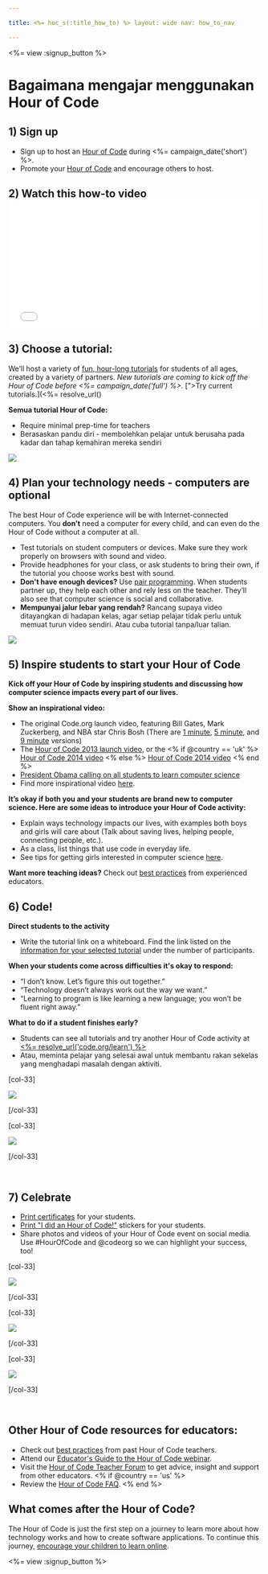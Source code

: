 ```yaml
---

title: <%= hoc_s(:title_how_to) %> layout: wide nav: how_to_nav

---
```


<%= view :signup_button %>

# Bagaimana mengajar menggunakan Hour of Code

## 1) Sign up

  * Sign up to host an [Hour of Code](<%= resolve_url('/') %>) during <%= campaign_date('short') %>.
  * Promote your [Hour of Code](<%= resolve_url('/resources') %>) and encourage others to host.

## 2) Watch this how-to video <iframe width="500" height="255" src="//www.youtube.com/embed/tQeSke4hIds" frameborder="0" allowfullscreen></iframe>
## 3) Choose a tutorial:

We’ll host a variety of [fun, hour-long tutorials](<%= resolve_url('https://code.org/learn') %>) for students of all ages, created by a variety of partners. *New tutorials are coming to kick off the Hour of Code before <%= campaign_date('full') %>.* [">Try current tutorials.](<%=  resolve_url()

**Semua tutorial Hour of Code:**

  * Require minimal prep-time for teachers
  * Berasaskan pandu diri - membolehkan pelajar untuk berusaha pada kadar dan tahap kemahiran mereka sendiri

[![](/images/tutorials.png)](<%= resolve_url('https://code.org/learn') %>)

## 4) Plan your technology needs - computers are optional

The best Hour of Code experience will be with Internet-connected computers. You **don’t** need a computer for every child, and can even do the Hour of Code without a computer at all.

  * Test tutorials on student computers or devices. Make sure they work properly on browsers with sound and video.
  * Provide headphones for your class, or ask students to bring their own, if the tutorial you choose works best with sound.
  * **Don't have enough devices?** Use [pair programming](https://www.youtube.com/watch?v=vgkahOzFH2Q). When students partner up, they help each other and rely less on the teacher. They’ll also see that computer science is social and collaborative.
  * **Mempunyai jalur lebar yang rendah?** Rancang supaya video ditayangkan di hadapan kelas, agar setiap pelajar tidak perlu untuk memuat turun video sendiri. Atau cuba tutorial tanpa/luar talian.

![](/images/group_ipad.jpg)</a>

## 5) Inspire students to start your Hour of Code

**Kick off your Hour of Code by inspiring students and discussing how computer science impacts every part of our lives.**

**Show an inspirational video:**

  * The original Code.org launch video, featuring Bill Gates, Mark Zuckerberg, and NBA star Chris Bosh (There are [1 minute](https://www.youtube.com/watch?v=qYZF6oIZtfc), [5 minute](https://www.youtube.com/watch?v=nKIu9yen5nc), and [9 minute](https://www.youtube.com/watch?v=dU1xS07N-FA) versions)
  * The [Hour of Code 2013 launch video](https://www.youtube.com/watch?v=FC5FbmsH4fw), or the <% if @country == 'uk' %> [Hour of Code 2014 video](https://www.youtube.com/watch?v=96B5-JGA9EQ) <% else %> [Hour of Code 2014 video](https://www.youtube.com/watch?v=rH7AjDMz_dc&index=2&list=PLzdnOPI1iJNe1WmdkMG-Ca8cLQpdEAL7Q) <% end %>
  * [President Obama calling on all students to learn computer science](https://www.youtube.com/watch?v=6XvmhE1J9PY)
  * Find more inspirational video [here](https://www.youtube.com/playlist?list=PLzdnOPI1iJNfpD8i4Sx7U0y2MccnrNZuP).

**It’s okay if both you and your students are brand new to computer science. Here are some ideas to introduce your Hour of Code activity:**

  * Explain ways technology impacts our lives, with examples both boys and girls will care about (Talk about saving lives, helping people, connecting people, etc.).
  * As a class, list things that use code in everyday life.
  * See tips for getting girls interested in computer science [here](<%= resolve_url('https://code.org/girls') %>).

**Want more teaching ideas?** Check out [best practices](http://www.slideshare.net/TeachCode/hour-of-code-best-practices-for-successful-educators-51273466) from experienced educators.

## 6) Code!

**Direct students to the activity**

  * Write the tutorial link on a whiteboard. Find the link listed on the [information for your selected tutorial](<%= resolve_url('https://code.org/learn') %>) under the number of participants. 

**When your students come across difficulties it's okay to respond:**

  * “I don’t know. Let’s figure this out together.”
  * “Technology doesn’t always work out the way we want.”
  * “Learning to program is like learning a new language; you won’t be fluent right away.”

**What to do if a student finishes early?**

  * Students can see all tutorials and try another Hour of Code activity at [<%= resolve_url('code.org/learn') %>](<%= resolve_url('https://code.org/learn') %>)
  * Atau, meminta pelajar yang selesai awal untuk membantu rakan sekelas yang menghadapi masalah dengan aktiviti.

[col-33]

![](/images/highschoolgirls.jpeg)</a>

[/col-33]

[col-33]

![](/images/group_ar.jpg)</a>

[/col-33]

<p style="clear:both">
  &nbsp;
</p>

## 7) Celebrate

  * [Print certificates](<%= resolve_url('https://code.org/certificates') %>) for your students.
  * [Print "I did an Hour of Code!"](<%= resolve_url('/resources/promote#stickers') %>) stickers for your students.
  * Share photos and videos of your Hour of Code event on social media. Use #HourOfCode and @codeorg so we can highlight your success, too!

[col-33]

![](/images/celebrate2.jpeg)</a>

[/col-33]

[col-33]

![](/images/highlight-certificates.jpg)</a>

[/col-33]

[col-33]

![](/images/boy-certificate.jpg)</a>

[/col-33]

<p style="clear:both">
  &nbsp;
</p>

## Other Hour of Code resources for educators:

  * Check out [best practices](http://www.slideshare.net/TeachCode/hour-of-code-best-practices-for-successful-educators-51273466) from past Hour of Code teachers. 
  * Attend our [Educator's Guide to the Hour of Code webinar](http://www.eventbrite.com/e/an-educators-guide-to-the-hour-of-code-tickets-17987415845).
  * Visit the [Hour of Code Teacher Forum](http://forum.code.org/c/plc/hour-of-code) to get advice, insight and support from other educators. <% if @country == 'us' %>
  * Review the [Hour of Code FAQ](https://support.code.org/hc/en-us/categories/200147083-Hour-of-Code). <% end %>

## What comes after the Hour of Code?

The Hour of Code is just the first step on a journey to learn more about how technology works and how to create software applications. To continue this journey, [encourage your children to learn online](<%= resolve_url('https://code.org/learn/beyond') %>).

<%= view :signup_button %>